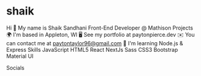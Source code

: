 # shaik
Hi 👋 My name is Shaik Sandhani
Front-End Developer @ Mathison Projects
🌍  I'm based in Appleton, WI
🖥️  See my portfolio at paytonpierce.dev
✉️  You can contact me at paytontaylor96@gmail.com
🧠  I'm learning Node.js & Express
Skills
JavaScript HTML5 React NextJs Sass CSS3 Bootstrap Material UI

Socials
  
